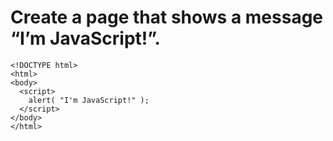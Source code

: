 # Create a page that shows a message “I’m JavaScript!”.
```
<!DOCTYPE html>
<html>
<body>
  <script>
    alert( "I'm JavaScript!" );
  </script>
</body>
</html>
```
